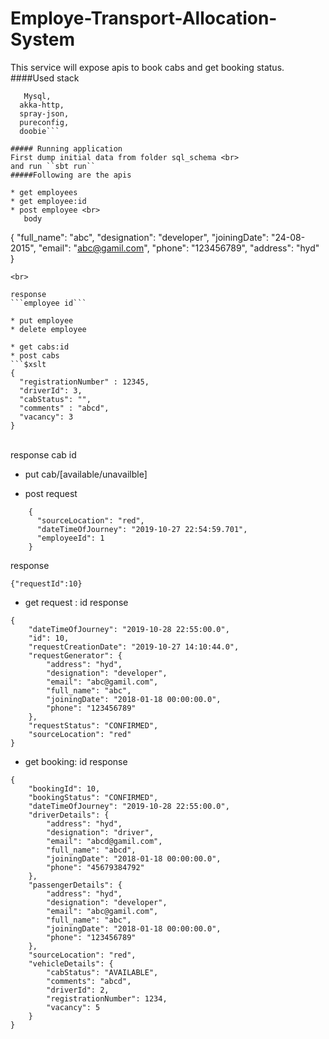 # Employe-Transport-Allocation-System
 This service will expose apis to book cabs and get booking status.
####Used stack
```Scala-2.13 , 
   Mysql,
  akka-http, 
  spray-json, 
  pureconfig,
  doobie```
  
##### Running application
First dump initial data from folder sql_schema <br>
and run ``sbt run``
#####Following are the apis

* get employees
* get employee:id
* post employee <br>
   body 
```
  {
        "full_name": "abc",
        "designation": "developer",
        "joiningDate": "24-08-2015",
        "email": "abc@gamil.com",
        "phone": "123456789",
        "address": "hyd"
  }
```
<br>

response
```employee id```

* put employee
* delete employee

* get cabs:id
* post cabs
```$xslt
{
  "registrationNumber" : 12345,
  "driverId": 3,
  "cabStatus": "",
  "comments" : "abcd",
  "vacancy": 3
}
```
<br>
response 
cab id

* put cab/[available/unavailble]

* post request 
```
    {
      "sourceLocation": "red",
      "dateTimeOfJourney": "2019-10-27 22:54:59.701",
      "employeeId": 1
    }
```

response
```$xslt
{"requestId":10}
```

* get request : id
response
```$xslt
{
    "dateTimeOfJourney": "2019-10-28 22:55:00.0",
    "id": 10,
    "requestCreationDate": "2019-10-27 14:10:44.0",
    "requestGenerator": {
        "address": "hyd",
        "designation": "developer",
        "email": "abc@gamil.com",
        "full_name": "abc",
        "joiningDate": "2018-01-18 00:00:00.0",
        "phone": "123456789"
    },
    "requestStatus": "CONFIRMED",
    "sourceLocation": "red"
}
```

* get booking: id
response
```$xslt
{
    "bookingId": 10,
    "bookingStatus": "CONFIRMED",
    "dateTimeOfJourney": "2019-10-28 22:55:00.0",
    "driverDetails": {
        "address": "hyd",
        "designation": "driver",
        "email": "abcd@gamil.com",
        "full_name": "abcd",
        "joiningDate": "2018-01-18 00:00:00.0",
        "phone": "45679384792"
    },
    "passengerDetails": {
        "address": "hyd",
        "designation": "developer",
        "email": "abc@gamil.com",
        "full_name": "abc",
        "joiningDate": "2018-01-18 00:00:00.0",
        "phone": "123456789"
    },
    "sourceLocation": "red",
    "vehicleDetails": {
        "cabStatus": "AVAILABLE",
        "comments": "abcd",
        "driverId": 2,
        "registrationNumber": 1234,
        "vacancy": 5
    }
}
```



  
